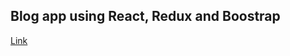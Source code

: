 ## Blog app using React, Redux and Boostrap

[Link](https://possibility-of-offense.github.io/Simple-Blog-with-Redux/)
